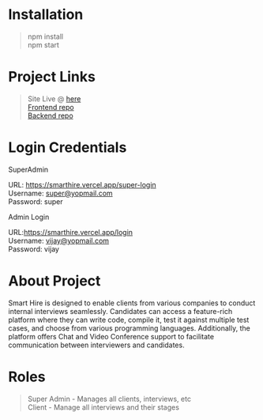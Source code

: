# Installation
> npm install <br>
> npm start

# Project Links
> Site Live @ [here](https://smarthire.vercel.app/) <br/>
> [Frontend repo](https://github.com/pesto-students/front-end-repo-p10) <br/>
> [Backend repo](https://github.com/pesto-students/backend-repo-p10) <br/>

# Login Credentials
SuperAdmin

URL: https://smarthire.vercel.app/super-login <br/>
Username: super@yopmail.com <br/>
Password: super <br/>


Admin Login

URL:https://smarthire.vercel.app/login <br/>
Username: vijay@yopmail.com <br/>
Password: vijay <br/>



# About Project
Smart Hire is designed to enable clients from various companies to conduct internal
interviews seamlessly. Candidates can access a feature-rich platform where they can
write code, compile it, test it against multiple test cases, and choose from various
programming languages. Additionally, the platform offers Chat and Video Conference
support to facilitate communication between interviewers and candidates.
# Roles
> Super Admin - Manages all clients, interviews, etc <br/>
> Client - Manage all interviews and their stages <br/>
